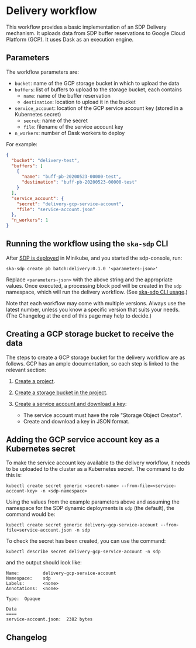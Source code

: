 # Delivery workflow

This workflow provides a basic implementation of an SDP Delivery mechanism. It
uploads data from SDP buffer reservations to Google Cloud Platform (GCP). It
uses Dask as an execution engine.

## Parameters

The workflow parameters are:

* `bucket`: name of the GCP storage bucket in which to upload the data
* `buffers`: list of buffers to upload to the storage bucket, each contains
    * `name`: name of the buffer reservation
    * `destination`: location to upload it in the bucket
* `service_account`: location of the GCP service account key (stored in a
  Kubernetes secret)
    * `secret`: name of the secret
    * `file`: filename of the service account key
* `n_workers`: number of Dask workers to deploy

For example:

```json
{
  "bucket": "delivery-test",
  "buffers": [
    {
      "name": "buff-pb-20200523-00000-test",
      "destination": "buff-pb-20200523-00000-test"
    }
  ],
  "service_account": {
    "secret": "delivery-gcp-service-account",
    "file": "service-account.json"
  },
  "n_workers": 1
}
```

## Running the workflow using the `ska-sdp` CLI

After [SDP is deployed](https://developer.skao.int/projects/ska-sdp-integration/en/latest/running/standalone.html) 
in Minikube, and you started the sdp-console, run:

```console
ska-sdp create pb batch:delivery:0.1.0 '<parameters-json>'
```

Replace `<parameters-json>` with the above string and the appropriate values. Once executed,
a processing block pod will be created in the `sdp` namespace, which will run the delivery workflow.
(See [ska-sdp CLI usage](https://developer.skao.int/projects/ska-sdp-config/en/latest/cli.html#usage).)

Note that each workflow may come with multiple versions. Always use the latest number,
unless you know a specific version that suits your needs. (The Changelog
at the end of this page may help to decide.)

## Creating a GCP storage bucket to receive the data

The steps to create a GCP storage bucket for the delivery workflow are as
follows. GCP has an ample documentation, so each step is linked to the relevant
section:

1) [Create a project](https://cloud.google.com/resource-manager/docs/creating-managing-projects).
2) [Create a storage bucket in the project](https://cloud.google.com/storage/docs/creating-buckets).
3) [Create a service account and download a key](https://cloud.google.com/iam/docs/creating-managing-service-accounts):

    * The service account must have the role "Storage Object Creator".
    * Create and download a key in JSON format.

## Adding the GCP service account key as a Kubernetes secret

To make the service account key available to the delivery workflow, it needs to
be uploaded to the cluster as a Kubernetes secret. The command to do this is:

```console
kubectl create secret generic <secret-name> --from-file=<service-account-key> -n <sdp-namespace>
```

Using the values from the example parameters above and assuming the namespace
for the SDP dynamic deployments is `sdp` (the default), the command would be:

```console
kubectl create secret generic delivery-gcp-service-account --from-file=service-account.json -n sdp
```

To check the secret has been created, you can use the command:

```console
kubectl describe secret delivery-gcp-service-account -n sdp
```

and the output should look like:

```console
Name:         delivery-gcp-service-account
Namespace:    sdp
Labels:       <none>
Annotations:  <none>

Type:  Opaque

Data
====
service-account.json:  2382 bytes
```

## Changelog
